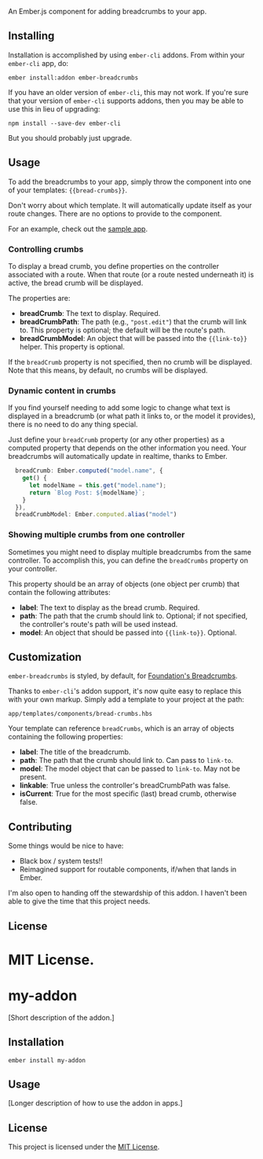 
An Ember.js component for adding breadcrumbs to your app.

## Installing

Installation is accomplished by using `ember-cli` addons. From within your
`ember-cli` app, do:

```
ember install:addon ember-breadcrumbs
```

If you have an older version of `ember-cli`, this may not work. If you're sure that your version of `ember-cli` supports addons, then you may be able to use this in lieu of upgrading:

```
npm install --save-dev ember-cli
```

But you should probably just upgrade.

## Usage

To add the breadcrumbs to your app, simply throw the component into one of your
templates: `{{bread-crumbs}}`.

Don't worry about which template. It will automatically update itself as your
route changes. There are no options to provide to the component.

For an example, check out the
[sample app](https://github.com/chrisfarber/ember-breadcrumbs-sample-app).

### Controlling crumbs

To display a bread crumb, you define properties on the controller associated
with a route. When that route (or a route nested underneath it) is active, the
bread crumb will be displayed.

The properties are:
- **breadCrumb**: The text to display. Required.
- **breadCrumbPath**: The path (e.g., `"post.edit"`) that the crumb will link to.
  This property is optional; the default will be the route's path.
- **breadCrumbModel**: An object that will be passed into the `{{link-to}}` helper.
  This property is optional.

If the `breadCrumb` property is not specified, then no crumb will be displayed.
Note that this means, by default, no crumbs will be displayed.

### Dynamic content in crumbs

If you find yourself needing to add some logic to change what text is displayed in
a breadcrumb (or what path it links to, or the model it provides), there is no need
to do any thing special.

Just define your `breadCrumb` property (or any other properties) as a computed property that
depends on the other information you need. Your breadcrumbs will automatically update in
realtime, thanks to Ember.

```js
  breadCrumb: Ember.computed("model.name", {
    get() {
      let modelName = this.get("model.name");
      return `Blog Post: ${modelName}`;
    }
  }),
  breadCrumbModel: Ember.computed.alias("model")
```

### Showing multiple crumbs from one controller

Sometimes you might need to display multiple breadcrumbs from the same controller.
To accomplish this, you can define the `breadCrumbs` property on your controller.

This property should be an array of objects (one object per crumb) that contain
the following attributes:
- **label**: The text to display as the bread crumb. Required.
- **path**: The path that the crumb should link to. Optional; if not specified,
  the controller's route's path will be used instead.
- **model**: An object that should be passed into `{{link-to}}`. Optional.

## Customization

`ember-breadcrumbs` is styled, by default, for
[Foundation's Breadcrumbs](http://foundation.zurb.com/docs/components/breadcrumbs.html).

Thanks to `ember-cli`'s addon support, it's now quite easy to replace this with
your own markup. Simply add a template to your project at the path:

```
app/templates/components/bread-crumbs.hbs
```

Your template can reference `breadCrumbs`, which is an array of objects containing
the following properties:

- **label**: The title of the breadcrumb.
- **path**: The path that the crumb should link to. Can pass to `link-to`.
- **model**: The model object that can be passed to `link-to`. May not be present.
- **linkable**: True unless the controller's breadCrumbPath was false.
- **isCurrent**: True for the most specific (last) bread crumb, otherwise false.

## Contributing

Some things would be nice to have:

- Black box / system tests!!
- Reimagined support for routable components, if/when that lands in Ember.

I'm also open to handing off the stewardship of this addon. I haven't been able to
give the time that this project needs.

## License

MIT License.
=======
my-addon
==============================================================================

[Short description of the addon.]

Installation
------------------------------------------------------------------------------

```
ember install my-addon
```


Usage
------------------------------------------------------------------------------

[Longer description of how to use the addon in apps.]


License
------------------------------------------------------------------------------

This project is licensed under the [MIT License](LICENSE.md).
